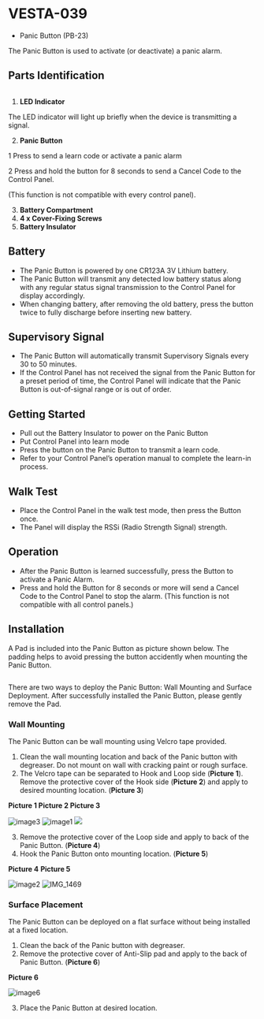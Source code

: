 # VESTA-039

* Panic Button (PB-23)

The Panic Button is used to activate (or deactivate) a panic alarm.

## **Parts Identification**

<figure><img src=".gitbook/assets/Imagen PB-23.png" alt=""><figcaption></figcaption></figure>

1. **LED Indicator**

The LED indicator will light up briefly when the device is transmitting a signal.

2. **Panic Button**

1 Press to send a learn code or activate a panic alarm

2 Press and hold the button for 8 seconds to send a Cancel Code to the Control Panel.

(This function is not compatible with every control panel).

3. **Battery Compartment**
4. **4 x Cover-Fixing Screws**
5. **Battery Insulator**

## **Battery**

* The Panic Button is powered by one CR123A 3V Lithium battery.
* The Panic Button will transmit any detected low battery status along with any regular status signal transmission to the Control Panel for display accordingly.
* When changing battery, after removing the old battery, press the button twice to fully discharge before inserting new battery.

## **Supervisory Signal**

* The Panic Button will automatically transmit Supervisory Signals every 30 to 50 minutes.
* If the Control Panel has not received the signal from the Panic Button for a preset period of time, the Control Panel will indicate that the Panic Button is out-of-signal range or is out of order.

## **Getting Started**

* Pull out the Battery Insulator to power on the Panic Button
* Put Control Panel into learn mode
* Press the button on the Panic Button to transmit a learn code.
* Refer to your Control Panel’s operation manual to complete the learn-in process.

## **Walk Test**

* Place the Control Panel in the walk test mode, then press the Button once.
* The Panel will display the RSSi (Radio Strength Signal) strength.

## **Operation**

* After the Panic Button is learned successfully, press the Button to activate a Panic Alarm.
* Press and hold the Button for 8 seconds or more will send a Cancel Code to the Control Panel to stop the alarm. (This function is not compatible with all control panels.)

## **Installation**

A Pad is included into the Panic Button as picture shown below. The padding helps to avoid pressing the button accidently when mounting the Panic Button.



<figure><img src=".gitbook/assets/Imagen 2 PB-23.png" alt=""><figcaption></figcaption></figure>

There are two ways to deploy the Panic Button: Wall Mounting and Surface Deployment. After successfully installed the Panic Button, please gently remove the Pad.

### **Wall Mounting**

The Panic Button can be wall mounting using Velcro tape provided.

1. Clean the wall mounting location and back of the Panic button with degreaser. Do not mount on wall with cracking paint or rough surface.
2. The Velcro tape can be separated to Hook and Loop side (**Picture 1**). Remove the protective cover of the Hook side (**Picture 2**) and apply to desired mounting location. (**Picture 3**)

**Picture 1                                                      Picture 2                                                     Picture 3**

![image3](<.gitbook/assets/2 (12).jpeg>) ![image1](<.gitbook/assets/3 (13).jpeg>) ![](<.gitbook/assets/4 (10).jpeg>)

3. Remove the protective cover of the Loop side and apply to back of the Panic Button. (**Picture 4**)
4. Hook the Panic Button onto mounting location. (**Picture 5**)

**Picture 4**                                                                                            **Picture 5**

![image2](<.gitbook/assets/5 (11).jpeg>) ![IMG\_1469](<.gitbook/assets/6 (15).jpeg>)

### **Surface Placement**

The Panic Button can be deployed on a flat surface without being installed at a fixed location.

1. Clean the back of the Panic button with degreaser.
2. Remove the protective cover of Anti-Slip pad and apply to the back of Panic Button. (**Picture 6**)

&#x20;                                                                                          **Picture 6**

![image6](<.gitbook/assets/7 (14).jpeg>)

3. Place the Panic Button at desired location.
